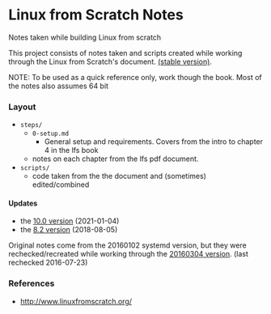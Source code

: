 # Linux from Scratch Notes
Notes taken while building Linux from scratch

This project consists of notes taken and scripts created while working through the Linux from Scratch's document. [(stable version)](http://www.linuxfromscratch.org/lfs/downloads/stable-systemd/).

NOTE: To be used as a quick reference only, work though the book. Most of the notes also assumes 64 bit

### Layout
- `steps/`
  - `0-setup.md`
    - General setup and requirements. Covers from the intro to chapter 4 in the lfs book
  - notes on each chapter from the lfs pdf document.
- `scripts/`
  - code taken from the the document and (sometimes) edited/combined

#### Updates

- the [10.0 version](http://www.linuxfromscratch.org/lfs/downloads/10.0/LFS-BOOK-10.0.pdf) (2021-01-04)
- the [8.2 version](http://www.linuxfromscratch.org/lfs/downloads/8.2/LFS-BOOK-8.2.pdf) (2018-08-05)

Original notes come from the 20160102 systemd version, but they were rechecked/recreated while working through the [20160304 version](http://www.linuxfromscratch.org/lfs/downloads/7.9-systemd/LFS-BOOK-7.9-systemd.pdf). (last rechecked 2016-07-23)

### References
- http://www.linuxfromscratch.org/
